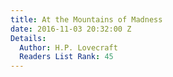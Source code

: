 ```yaml
---
title: At the Mountains of Madness
date: 2016-11-03 20:32:00 Z
Details:
  Author: H.P. Lovecraft
  Readers List Rank: 45
---
```


